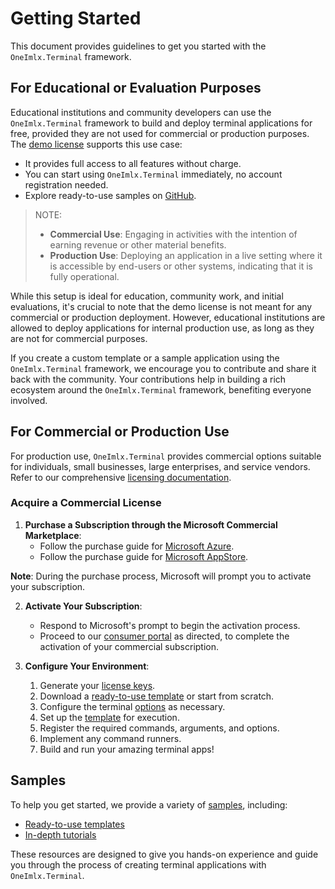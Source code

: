 # Getting Started
This document provides guidelines to get you started with the `OneImlx.Terminal` framework.

## For Educational or Evaluation Purposes

Educational institutions and community developers can use the `OneImlx.Terminal` framework to build and deploy terminal applications for free, provided they are not used for commercial or production purposes. The [demo license](demo.md) supports this use case:

- It provides full access to all features without charge.
- You can start using `OneImlx.Terminal` immediately, no account registration needed.
- Explore ready-to-use samples on [GitHub](https://github.com/perpetualintelligence/docs/tree/main/samples).

> NOTE:
> -  **Commercial Use**: Engaging in activities with the intention of earning revenue or other material benefits.
> - **Production Use**: Deploying an application in a live setting where it is accessible by end-users or other systems, indicating that it is fully operational.

While this setup is ideal for education, community work, and initial evaluations, it's crucial to note that the demo license is not meant for any commercial or production deployment. However, educational institutions are allowed to deploy applications for internal production use, as long as they are not for commercial purposes.

If you create a custom template or a sample application using the `OneImlx.Terminal` framework, we encourage you to contribute and share it back with the community. Your contributions help in building a rich ecosystem around the `OneImlx.Terminal` framework, benefiting everyone involved.

## For Commercial or Production Use
For production use, `OneImlx.Terminal` provides commercial options suitable for individuals, small businesses, large enterprises, and service vendors.  Refer to our comprehensive [licensing documentation](../licensing/intro.md).

### Acquire a Commercial License
1. **Purchase a Subscription through the Microsoft Commercial Marketplace**:    
   - Follow the purchase guide for [Microsoft Azure](../../buying/buyonmsazure.md).
   - Follow the purchase guide for [Microsoft AppStore](../../buying/buyonmsappsource.md).

**Note**: During the purchase process, Microsoft will prompt you to activate your subscription.

2. **Activate Your Subscription**: 
   - Respond to Microsoft's prompt to begin the activation process.
   - Proceed to our [consumer portal](https://www.consumer.perpetualintelligence.com/) as directed, to complete the activation of your commercial subscription.

3. **Configure Your Environment**: 
   1. Generate your [license keys](../licensing/licensekeys.md).
   2. Download a [ready-to-use template](https://github.com/perpetualintelligence/docs/tree/main/samples/templates/terminal) or start from scratch.
   3. Configure the terminal [options](../configuration-options.md) as necessary.
   4. Set up the [template](templates.md) for execution.
   5. Register the required commands, arguments, and options.
   6. Implement any command runners.
   7. Build and run your amazing terminal apps!

## Samples
To help you get started, we provide a variety of [samples](samples.md), including:

- [Ready-to-use templates](https://github.com/perpetualintelligence/docs/tree/main/samples/templates/terminal)
- [In-depth tutorials](https://github.com/perpetualintelligence/docs/tree/main/samples/tutorials/terminal)

These resources are designed to give you hands-on experience and guide you through the process of creating terminal applications with `OneImlx.Terminal`.
